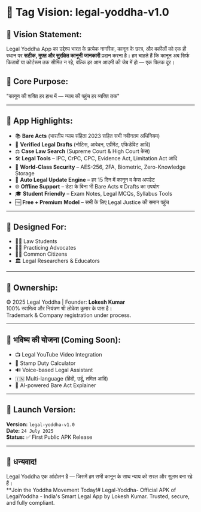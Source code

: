 # 🔖 Tag Vision: legal-yoddha-v1.0

## 🚀 Vision Statement:
Legal Yoddha App का उद्देश्य भारत के प्रत्येक नागरिक, कानून के छात्र, और वकीलों को एक ही स्थान पर **सटीक, मुफ्त और सुरक्षित कानूनी जानकारी** प्रदान करना है। हम चाहते हैं कि कानून अब सिर्फ किताबों या कोर्टरूम तक सीमित न रहे, बल्कि हर आम आदमी की जेब में हो — एक क्लिक दूर।

## 🎯 Core Purpose:
"कानून की शक्ति हर हाथ में — न्याय की पहुंच हर व्यक्ति तक"

---

## 📱 App Highlights:
- 📚 **Bare Acts** (भारतीय न्याय संहिता 2023 सहित सभी नवीनतम अधिनियम)
- 🧾 **Verified Legal Drafts** (नोटिस, आवेदन, एग्रीमेंट, एफिडेविट आदि)
- ⚖️ **Case Law Search** (Supreme Court & High Court केस)
- 🛠️ **Legal Tools** – IPC, CrPC, CPC, Evidence Act, Limitation Act आदि
- 🔐 **World-Class Security** – AES-256, 2FA, Biometric, Zero-Knowledge Storage
- 🔄 **Auto Legal Update Engine** – हर 15 दिन में कानून व केस अपडेट
- 🌐 **Offline Support** – डेटा के बिना भी Bare Acts व Drafts का उपयोग
- 🎓 **Student Friendly** – Exam Notes, Legal MCQs, Syllabus Tools
- 🆓 **Free + Premium Model** – सभी के लिए Legal Justice की समान पहुंच

---

## 🧠 Designed For:
- 👨‍🎓 Law Students
- 👨‍⚖️ Practicing Advocates
- 🧑‍💼 Common Citizens
- 🏛️ Legal Researchers & Educators

---

## 🔐 Ownership:
© 2025 Legal Yoddha | Founder: **Lokesh Kumar**  
100% स्वामित्व और नियंत्रण श्री लोकेश कुमार के पास है।  
Trademark & Company registration under process.

---

## 🌈 भविष्य की योजना (Coming Soon):
- 📺 Legal YouTube Video Integration
- 🧾 Stamp Duty Calculator
- 🔊 Voice-based Legal Assistant
- 🇮🇳 Multi-language (हिंदी, उर्दू, तमिल आदि)
- 🤖 AI-powered Bare Act Explainer

---

## 📢 Launch Version:
**Version:** `legal-yoddha-v1.0`  
**Date:** `24 July 2025`  
**Status:** ✅ First Public APK Release

---

## 🙏 धन्यवाद!
Legal Yoddha एक आंदोलन है — जिसमें हम सभी कानून के साथ न्याय को सरल और सुलभ बना रहे हैं।  
**Join the Yoddha Movement Today!# Legal-Yoddha-
Official APK of LegalYoddha - India's Smart Legal App by Lokesh Kumar. Trusted, secure, and fully compliant.
